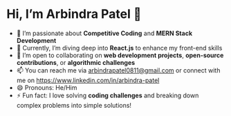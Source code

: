 # Hi, I’m Arbindra Patel 👋

- 👀 I’m passionate about **Competitive Coding** and **MERN Stack Development**
- 🌱 Currently, I’m diving deep into **React.js** to enhance my front-end skills
- 💞️ I’m open to collaborating on **web development projects**, **open-source contributions**, or **algorithmic challenges**
- 📫 You can reach me via arbindrapatel0811@gmail.com or connect with me on https://www.linkedin.com/in/arbindra-patel
- 😄 Pronouns: He/Him
- ⚡ Fun fact: I love solving **coding challenges** and breaking down complex problems into simple solutions!



<!---
arbindras/arbindras is a ✨ special ✨ repository because its `README.md` (this file) appears on your GitHub profile.
You can click the Preview link to take a look at your changes.
--->
